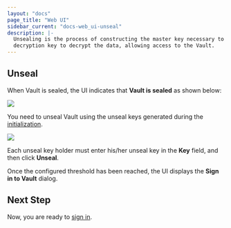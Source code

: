 ```yaml
---
layout: "docs"
page_title: "Web UI"
sidebar_current: "docs-web_ui-unseal"
description: |-
  Unsealing is the process of constructing the master key necessary to read the
  decryption key to decrypt the data, allowing access to the Vault.
---
```



## Unseal

When Vault is sealed, the UI indicates that **Vault is sealed** as shown below:

![](/assets/images/vault-ui-guide/vault-ui-init3.png)


You need to unseal Vault using the unseal keys generated during the [initialization](/docs/web_ui/init.html.md).

![](/assets/images/vault-ui-guide/vault-ui-init4.png)

Each unseal key holder must enter his/her unseal key in the **Key** field, and
then click **Unseal**.

Once the configured threshold has been reached, the UI displays the **Sign
in to Vault** dialog.


## Next Step

Now, you are ready to [sign in](/docs/web_ui/sign-in.html).
